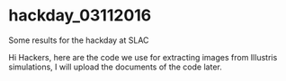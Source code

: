# hackday_03112016
Some results for the hackday at SLAC

Hi Hackers, here are the code we use for extracting images from Illustris simulations, I will upload the documents of the code later.
